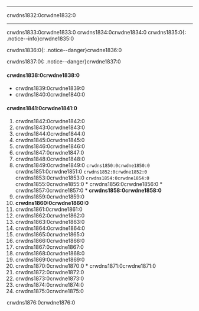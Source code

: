 * * *

crwdns1832:0crwdne1832:0

* * *

crwdns1833:0crwdne1833:0 crwdns1834:0crwdne1834:0 crwdns1835:0{: .notice--info}crwdne1835:0

crwdns1836:0{: .notice--danger}crwdne1836:0

crwdns1837:0{: .notice--danger}crwdne1837:0

#### crwdns1838:0crwdne1838:0

* crwdns1839:0crwdne1839:0
* crwdns1840:0crwdne1840:0

#### crwdns1841:0crwdne1841:0

  1. crwdns1842:0crwdne1842:0
  2. crwdns1843:0crwdne1843:0
  3. crwdns1844:0crwdne1844:0
  4. crwdns1845:0crwdne1845:0
  5. crwdns1846:0crwdne1846:0
  6. crwdns1847:0crwdne1847:0
  7. crwdns1848:0crwdne1848:0
  8. crwdns1849:0crwdne1849:0 `crwdns1850:0crwdne1850:0` crwdns1851:0crwdne1851:0 `crwdns1852:0crwdne1852:0` crwdns1853:0crwdne1853:0 `crwdns1854:0crwdne1854:0` crwdns1855:0crwdne1855:0 
    * crwdns1856:0crwdne1856:0
    * crwdns1857:0crwdne1857:0
    * **crwdns1858:0crwdne1858:0**
  9. crwdns1859:0crwdne1859:0
 10. **crwdns1860:0crwdne1860:0**
 11. crwdns1861:0crwdne1861:0
 12. crwdns1862:0crwdne1862:0
 13. crwdns1863:0crwdne1863:0
 14. crwdns1864:0crwdne1864:0
 15. crwdns1865:0crwdne1865:0
 16. crwdns1866:0crwdne1866:0
 17. crwdns1867:0crwdne1867:0
 18. crwdns1868:0crwdne1868:0
 19. crwdns1869:0crwdne1869:0
 20. crwdns1870:0crwdne1870:0 
    * crwdns1871:0crwdne1871:0
 21. crwdns1872:0crwdne1872:0
 22. crwdns1873:0crwdne1873:0
 23. crwdns1874:0crwdne1874:0
 24. crwdns1875:0crwdne1875:0

crwdns1876:0crwdne1876:0